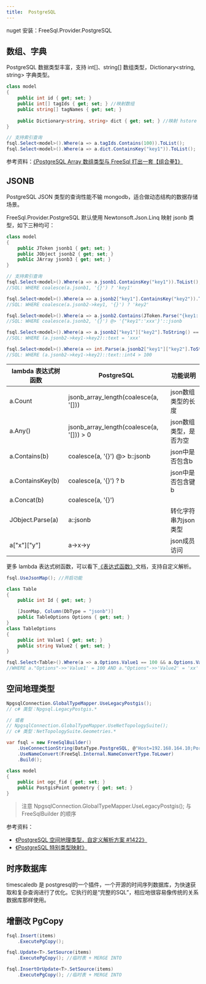 ```yaml
---
title:  PostgreSQL
---
```


<!-- # FreeSql.Provider.PostgreSQL -->

nuget 安装：FreeSql.Provider.PostgreSQL

## 数组、字典

PostgreSQL 数据类型丰富，支持 int[]、string[] 数组类型，Dictionary<string, string> 字典类型。

```csharp
class model
{
    public int id { get; set; }
    public int[] tagIds { get; set; } //映射数组
    public string[] tagNames { get; set; }
    
    public Dictionary<string, string> dict { get; set; } //映射 hstore
}

// 支持索引查询
fsql.Select<model>().Where(a => a.tagIds.Contains(100)).ToList();
fsql.Select<model>().Where(a => a.dict.ContainsKey("key1")).ToList();
```

参考资料：[《PostgreSQL Array 数组类型与 FreeSql 打出一套【组合拳】》](https://www.cnblogs.com/FreeSql/p/16351417.html)

## JSONB

PostgreSQL JSON 类型的查询性能不输 mongodb，适合做动态结构的数据存储场景。

FreeSql.Provider.PostgreSQL 默认使用 Newtonsoft.Json.Linq 映射 jsonb 类型，如下三种均可：

```csharp
class model
{
    public JToken jsonb1 { get; set; }
    public JObject jsonb2 { get; set; }
    public JArray jsonb3 { get; set; }
}

// 支持索引查询
fsql.Select<model>().Where(a => a.jsonb1.ContainsKey("key1")).ToList();
//SQL: WHERE coalesce(a.jsonb1, '{}') ? 'key1'

fsql.Select<model>().Where(a => a.jsonb2["key1"].ContainsKey("key2")).ToList();
//SQL: WHERE coalesce(a.jsonb2->key1, '{}') ? 'key2'

fsql.Select<model>().Where(a => a.jsonb2.Contains(JToken.Parse("{key1:'xxx'}")).ToList();
//SQL: WHERE coalesce(a.jsonb2, '{}') @> '{"key1":'xxx'}'::jsonb

fsql.Select<model>().Where(a => a.jsonb2["key1"]["key2"].ToString() == "xxx").ToList();
//SQL: WHERE (a.jsonb2->key1->key2)::text = 'xxx'

fsql.Select<model>().Where(a => int.Parse(a.jsonb2["key1"]["key2"].ToString()) > 100).ToList();
//SQL: WHERE (a.jsonb2->key1->key2)::text::int4 > 100
```

| lambda 表达式树函数 | PostgreSQL | 功能说明 |
| - | - | - |
| a.Count | jsonb_array_length(coalesce(a, '[])) | json数组类型的长度 |
| a.Any() | jsonb_array_length(coalesce(a, '[])) > 0 | json数组类型，是否为空 |
| a.Contains(b) | coalesce(a, '{}') @> b::jsonb | json中是否包含b |
| a.ContainsKey(b) | coalesce(a, '{}') ? b | json中是否包含键b |
| a.Concat(b) | coalesce(a, '{}') || b::jsonb | 连接两个json |
| JObject.Parse(a) | a::jsonb | 转化字符串为json类型 |
| a["x"]["y"] | a->x->y | json成员访问 |

更多 lambda 表达式树函数，可以看下[《表达式函数》](expression-function.md)文档，支持自定义解析。

```csharp
fsql.UseJsonMap(); //开启功能

class Table
{
    public int Id { get; set; }

    [JsonMap, Column(DbType = "jsonb")]
    public TableOptions Options { get; set; }
}
class TableOptions
{
    public int Value1 { get; set; }
    public string Value2 { get; set; }
}

fsql.Select<Table>().Where(a => a.Options.Value1 == 100 && a.Options.Value2 == "xx").ToList();
//WHERE a."Options"->>'Value1' = 100 AND a."Options"->>'Value2' = 'xx'
```

## 空间地理类型

```csharp
NpgsqlConnection.GlobalTypeMapper.UseLegacyPostgis();
// c# 类型：Npgsql.LegacyPostgis.*

// 或者
// NpgsqlConnection.GlobalTypeMapper.UseNetTopologySuite();
// c# 类型：NetTopologySuite.Geometries.*

var fsql = new FreeSqlBuilder()
    .UseConnectionString(DataType.PostgreSQL, @"Host=192.168.164.10;Port=5432;Username=postgres;Password=123456;Database=tedb;ArrayNullabilityMode=Always;Pooling=true;Maximum Pool Size=2")
    .UseNameConvert(FreeSql.Internal.NameConvertType.ToLower)
    .Build();

class model
{
    public int ogc_fid { get; set; }
    public PostgisPoint geometry { get; set; }
}
```

> 注意 NpgsqlConnection.GlobalTypeMapper.UseLegacyPostgis(); 与 FreeSqlBuilder 的顺序

参考资料：

- [《PostgreSQL 空间地理类型，自定义解析方案 #1422》](https://github.com/dotnetcore/FreeSql/discussions/1422)
- [《PostgreSQL 特别类型映射》](type-mapping.md#postgresql-%E7%89%B9%E5%88%AB%E7%B1%BB%E5%9E%8B%E6%98%A0%E5%B0%84)

## 时序数据库

timescaledb 是 postgresql的一个插件，一个开源的时间序列数据库，为快速获取和复杂查询进行了优化。它执行的是“完整的SQL”，相应地很容易像传统的关系数据库那样使用。

## 增删改 PgCopy

```csharp
fsql.Insert(items)
    .ExecutePgCopy();

fsql.Update<T>.SetSource(items)
    .ExecutePgCopy(); //临时表 + MERGE INTO

fsql.InsertOrUpdate<T>.SetSource(items)
    .ExecutePgCopy(); //临时表 + MERGE INTO
```
